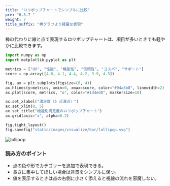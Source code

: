 ```yaml
---
title: "ロリポップチャートでシンプルに比較"
pre: "6.3.7 "
weight: 7
title_suffix: "棒グラフより軽量な表現"
---
```


棒の代わりに線と点で表現するロリポップチャートは、項目が多いときでも軽やかに比較できます。

```python
import numpy as np
import matplotlib.pyplot as plt

metrics = ["UX", "性能", "機能性", "信頼性", "コスパ", "サポート"]
score = np.array([4.6, 4.1, 4.4, 4.2, 3.9, 4.3])

fig, ax = plt.subplots(figsize=(6, 4))
ax.hlines(y=metrics, xmin=0, xmax=score, color="#94a3b8", linewidth=2)
ax.plot(score, metrics, "o", color="#1d4ed8", markersize=10)

ax.set_xlabel("満足度（5 点満点）")
ax.set_xlim(0, 5)
ax.set_title("機能別満足度のロリポップチャート")
ax.grid(axis="x", alpha=0.2)

fig.tight_layout()
fig.savefig("static/images/visualize/bar/lollipop.svg")
```

![lollipop](/images/visualize/bar/lollipop.svg)

### 読み方のポイント

- 点の色や形でカテゴリーを追加で表現できる。
- 長さに集中してほしい場合は背景をシンプルに保つ。
- 値を表示するときは点の右側に小さく添えると視線の流れを邪魔しない。
